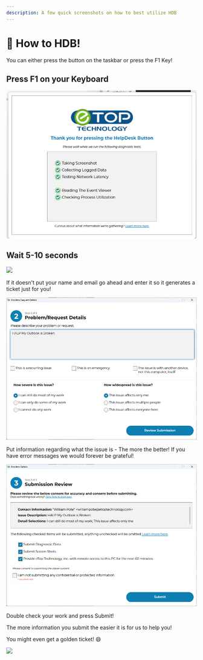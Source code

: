```yaml
---
description: A few quick screenshots on how to best utilize HDB
---
```


# 🔘 How to HDB!

You can either press the button on the taskbar or press the F1 Key!&#x20;

## Press F1 on your Keyboard

![](<../../../../.gitbook/assets/image (1) (1) (1) (1) (1) (1) (1) (1) (1) (1) (1).png>)

## Wait 5-10 seconds

![](<../../../../.gitbook/assets/image (18) (2).png>)

If it doesn't put your name and email go ahead and enter it so it generates a ticket just for you!

![](<../../../../.gitbook/assets/image (15).png>)

Put information regarding what the issue is - The more the better! If you have error messages we would forever be grateful!

![](<../../../../.gitbook/assets/image (17).png>)

Double check your work and press Submit!

The more information you submit the easier it is for us to help you!&#x20;

You might even get a golden ticket! :smile:

![](<../../../../.gitbook/assets/image (4) (2).png>)

